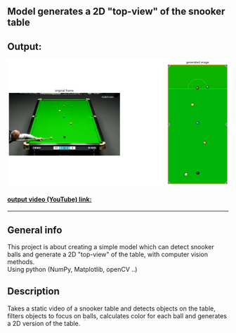 ## Model generates a 2D "top-view" of the snooker table

## Output:
![input_output](/images/input_output_img.png)

#### [output video (YouTube) link:](https://www.youtube.com/watch?v=RLief79B7YQ)
---



## General info
This project is about creating a simple model which can detect snooker balls and generate a 2D "top-view" of the table, with computer vision methods.
<br />
Using python (NumPy, Matplotlib, openCV ..)

## Description
Takes a static video of a snooker table and detects objects on the table, filters objects to focus on balls, calculates color for each ball and generates a 2D version of the table.
